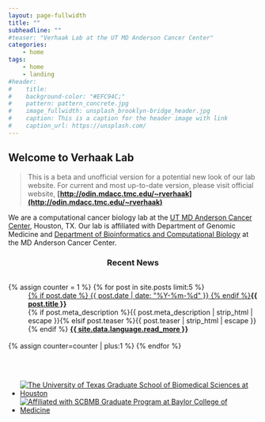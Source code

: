 ```yaml
---
layout: page-fullwidth
title: ""
subheadline: ""
#teaser: "Verhaak Lab at the UT MD Anderson Cancer Center"
categories:
    - home
tags:
    - home
    - landing
#header:
#    title:
#    background-color: "#EFC94C;"
#    pattern: pattern_concrete.jpg
#    image_fullwidth: unsplash_brooklyn-bridge_header.jpg
#    caption: This is a caption for the header image with link
#    caption_url: https://unsplash.com/
---
```

## Welcome to Verhaak Lab

>This is a beta and unofficial version for a potential new look of our lab website. For current and most up-to-date version, please visit official website, **[http://odin.mdacc.tmc.edu/~rverhaak](http://odin.mdacc.tmc.edu/~rverhaak)**

We are a computational cancer biology lab at the [UT MD Anderson Cancer Center](http://www.mdanderson.org), Houston, TX. Our lab is affiliated with Department of Genomic Medicine and [Department of Bioinformatics and Computational Biology](http://bioinformatics.mdanderson.org) at the MD Anderson Cancer Center.


### <center><i class="fa fa-info-circle fa-1.9x"></i> Recent News</center>

<div id="blog-index" class="row">
  <div class="small-12 columns t30">
    <dl class="accordion" data-accordion>
      {% assign counter = 1 %}
      {% for post in site.posts limit:5 %}
      <dd class="accordion-navigation">
      <a href="#panel{{ counter }}"><span class="iconfont"></span> {% if post.date %}<time class="icon-calendar pr20" datetime="{{ post.date | date: "%Y-%m-%d" }}" itemprop="datePublished"> {{ post.date | date: "%Y-%m-%d" }}</time> {% endif %}<strong>{{ post.title }}</strong></a>
        <div id="panel{{ counter }}" class="content">
          {% if post.meta_description %}{{ post.meta_description | strip_html | escape }}{% elsif post.teaser %}{{ post.teaser | strip_html | escape }}{% endif %}
          <a href="{{ site.url }}{{ post.url }}" title="Read {{ post.title escape_once }}"><strong>{{ site.data.language.read_more }}</strong></a><br><br>
        </div>
      </dd>
      {% assign counter=counter | plus:1 %}
      {% endfor %}
    </dl>
  </div><!-- /.small-12.columns -->
</div><!-- /.row -->

<br>

<center>
<div class="mytweets">
<a class="twitter-timeline"
  width="600"
  height="250"
  href="https://twitter.com/RoelVerhaak"
  data-widget-id="609868819989815296"
  data-chrome="nofooter noborders transparent">
</a></a>
</div>
<script>
    !function(d,s,id){var js,fjs=d.getElementsByTagName(s)[0],p=/^http:/.test(d.location)?'http':'https';if(!d.getElementById(id)){js=d.createElement(s);js.id=id;js.src=p+"://platform.twitter.com/widgets.js";fjs.parentNode.insertBefore(js,fjs);}}(document,"script","twitter-wjs");
</script>
</center>

<br>

<ul class="small-block-grid-2">
<li><a href="http://gsbs.uth.edu"><img alt="The University of Texas Graduate School of Biomedical Sciences at Houston" title="The University of Texas Graduate School of Biomedical Sciences at Houston" src="{{ site.url }}/images/logos/utgsbs_logo.png"></a></li>
<li><a href="http://bcm.edu/scbmb"><img alt="Affiliated with SCBMB Graduate Program at Baylor College of Medicine" title="Affiliated with SCBMB Graduate Program at Baylor College of Medicine" src="{{ site.url }}/images/logos/scbmb_bcm_logo.png"></a></li>
</ul>

